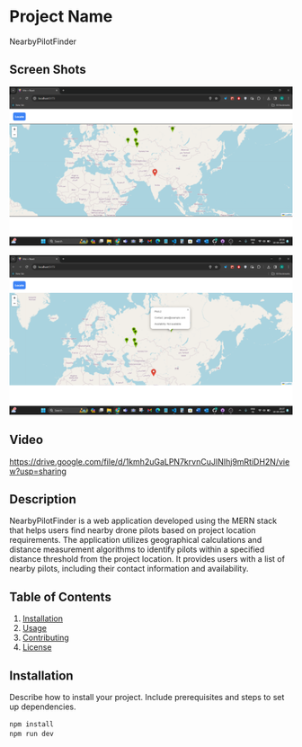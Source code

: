 # Project Name
NearbyPilotFinder

## Screen Shots
![alt text](<Screenshot 2024-04-10 203628.png>)

![alt text](<Screenshot 2024-04-10 203711.png>)

## Video 

https://drive.google.com/file/d/1kmh2uGaLPN7krvnCuJINIhj9mRtiDH2N/view?usp=sharing

## Description
NearbyPilotFinder is a web application developed using the MERN stack that helps users find nearby drone pilots based on project location requirements. The application utilizes geographical calculations and distance measurement algorithms to identify pilots within a specified distance threshold from the project location. It provides users with a list of nearby pilots, including their contact information and availability.

## Table of Contents

1. [Installation](#installation)
2. [Usage](#usage)
3. [Contributing](#contributing)
4. [License](#license)

## Installation

Describe how to install your project. Include prerequisites and steps to set up dependencies.

```bash
npm install
npm run dev
```
